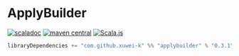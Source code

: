 # ApplyBuilder

[![scaladoc](https://javadoc.io/badge2/com.github.xuwei-k/applybuilder_3/javadoc.svg)](https://javadoc.io/doc/com.github.xuwei-k/applybuilder_3)
[![maven central](https://maven-badges.herokuapp.com/maven-central/com.github.xuwei-k/applybuilder_2.13/badge.svg)](https://maven-badges.herokuapp.com/maven-central/com.github.xuwei-k/applybuilder_2.13)
[![Scala.js](https://www.scala-js.org/assets/badges/scalajs-1.4.0.svg)](https://www.scala-js.org)

```scala
libraryDependencies += "com.github.xuwei-k" %% "applybuilder" % "0.3.1"
```
